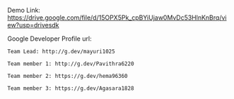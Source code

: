 Demo Link:
    https://drive.google.com/file/d/15OPX5Pk_cpBYiUjaw0MvDc53HlnKnBrq/view?usp=drivesdk
    
Google Developer Profile url:

    Team Lead: http://g.dev/mayuri1025
    
    Team member 1: http://g.dev/Pavithra6220
    
    Team member 2: https://g.dev/hema96360
    
    Team member 3: https://g.dev/Agasara1828
    
    
       

